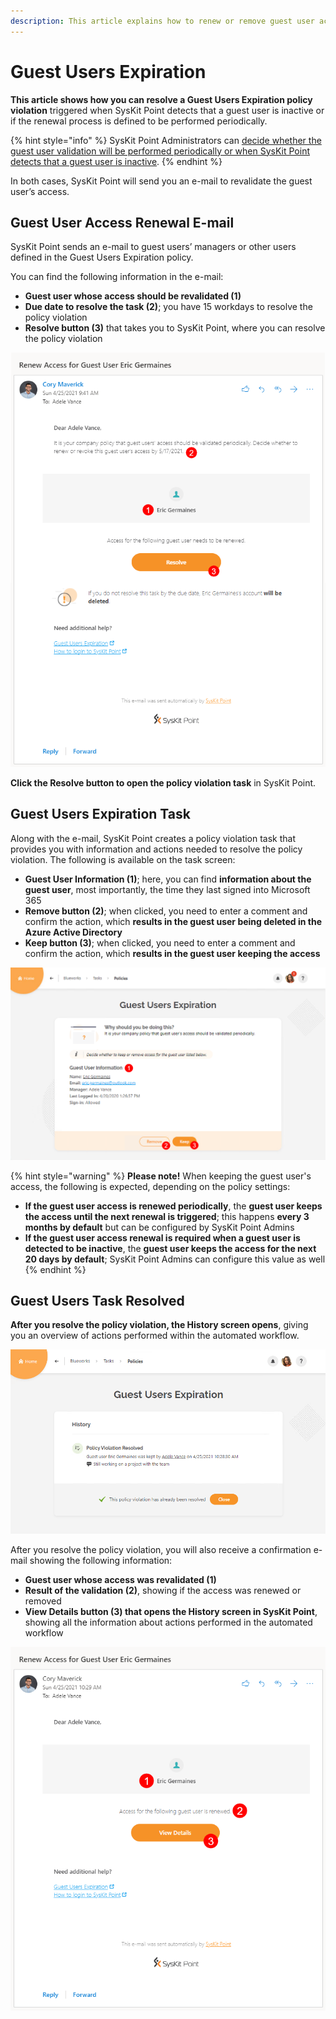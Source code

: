 ```yaml
---
description: This article explains how to renew or remove guest user access in SysKit Point.
---
```


# Guest Users Expiration

**This article shows how you can resolve a Guest Users Expiration policy violation** triggered when SysKit Point detects that a guest user is inactive or if the renewal process is defined to be performed periodically. 

{% hint style="info" %}
SysKit Point Administrators can [decide whether the guest user validation will be performed periodically or when SysKit Point detects that a guest user is inactive](set-up-automated-workflows.md). 
{% endhint %}

In both cases, SysKit Point will send you an e-mail to revalidate the guest user’s access.

## Guest User Access Renewal E-mail

SysKit Point sends an e-mail to guest users’ managers or other users defined in the Guest Users Expiration policy. 

You can find the following information in the e-mail:
* **Guest user whose access should be revalidated (1)**
* **Due date to resolve the task (2)**; you have 15 workdays to resolve the policy violation
* **Resolve button (3)** that takes you to SysKit Point, where you can resolve the policy violation

![Guest User Access Renewal E-mail](../../.gitbook/assets/guest_users_expiration-renewal_email.png)

**Click the Resolve button to open the policy violation task** in SysKit Point.

## Guest Users Expiration Task

Along with the e-mail, SysKit Point creates a policy violation task that provides you with information and actions needed to resolve the policy violation. 
The following is available on the task screen:
* **Guest User Information (1)**; here, you can find **information about the guest user**, most importantly, the time they last signed into Microsoft 365
* **Remove button (2)**; when clicked, you need to enter a comment and confirm the action, which **results in the guest user being deleted in the Azure Active Directory**
* **Keep button (3)**; when clicked, you need to enter a comment and confirm the action, which **results in the guest user keeping the access**

![Guest User Expiration Task](../../.gitbook/assets/guest_users_expiration-policy_violation_task.png)

{% hint style="warning" %}
**Please note!**
When keeping the guest user's access, the following is expected, depending on the policy settings:
* **If the guest user access is renewed periodically**, the **guest user keeps the access until the next renewal is triggered**; this happens **every 3 months by default** but can be configured by SysKit Point Admins
* **If the guest user access renewal is required when a guest user is detected to be inactive**, the **guest user keeps the access for the next 20 days by default**; SysKit Point Admins can configure this value as well
{% endhint %}

## Guest Users Task Resolved

**After you resolve the policy violation, the History screen opens**, giving you an overview of actions performed within the automated workflow.

![Policy Violation History Screen](../../.gitbook/assets/guest_users_expiration-history.png)

After you resolve the policy violation, you will also receive a confirmation e-mail showing the following information:
* **Guest user whose access was revalidated (1)**
* **Result of the validation (2)**, showing if the access was renewed or removed
* **View Details button (3) that opens the History screen in SysKit Point**, showing all the information about actions performed in the automated workflow

![Policy Violation Resolved - E-mail](../../.gitbook/assets/guest_users_expiration-confirmation_email.png)